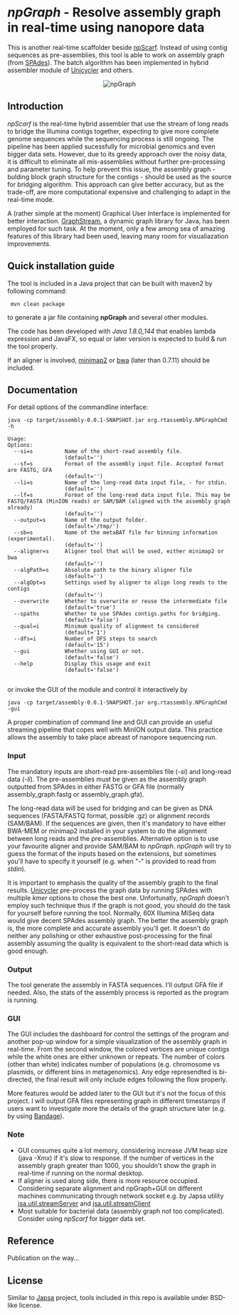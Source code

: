 # *npGraph* - Resolve assembly graph in real-time using nanopore data
This is another real-time scaffolder beside [npScarf](https://github.com/mdcao/npScarf). Instead of using contig sequences as pre-assemblies, this tool is able to work on assembly graph (from [SPAdes](http://cab.spbu.ru/software/spades/)). 
The batch algorithm has been implemented in hybrid assembler module of [Unicycler](https://github.com/rrwick/Unicycler) and others.

<p align="center">
  <img src="http://drive.google.com/uc?export=view&id=10sZZk9QzjOiI_P3qxX47eHkKkaIUN_qB" alt="npGraph"/>
</p>

## Introduction
*npScarf* is the real-time hybrid assembler that use the stream of long reads to bridge the Illumina contigs together, expecting to give more complete genome sequences while the sequencing process is still ongoing. The pipeline has been applied sucessfully for microbial genomics and even bigger data sets. However, due to its greedy approach over the noisy data, it is difficult to eliminate all mis-assemblies without further pre-processing and parameter tuning. To help prevent this issue, the assembly graph - bulding block graph structure for the contigs - should be used as the source for bridging algorithm. 
This approach can give better accuracy, but as the trade-off, are more computational expensive and challenging to adapt in the real-time mode.

A (rather simple at the moment) Graphical User Interface is implemented for better interaction. [GraphStream](http://graphstream-project.org/), a dynamic graph library for Java, has been employed for such task. At the moment, only a few among sea of amazing features of this library had been used, leaving many room for visualiazation improvements.
## Quick installation guide
The tool is included in a Java project that can be built with maven2 by following command:
```
 mvn clean package
```
to generate a jar file containing **npGraph** and several other modules.

The code has been developed with *Java 1.8.0_144* that enables lambda expression and JavaFX, so equal or later version is expected to build & run the tool properly.

If an aligner is involved, [minimap2](https://github.com/lh3/minimap2) or [bwa](https://github.com/lh3/bwa) (later than 0.7.11) should be included.

## Documentation
For detail options of the commandline interface:
```
java -cp target/assembly-0.0.1-SNAPSHOT.jar org.rtassembly.NPGraphCmd -h

Usage: 
Options:
  --si=s          Name of the short-read assembly file.
                  (default='')
  --sf=s          Format of the assembly input file. Accepted format are FASTG, GFA
                  (default='')
  --li=s          Name of the long-read data input file, - for stdin.
                  (default='')
  --lf=s          Format of the long-read data input file. This may be FASTQ/FASTA (MinION reads) or SAM/BAM (aligned with the assembly graph already)
                  (default='')
  --output=s      Name of the output folder.
                  (default='/tmp/')
  --sb=s          Name of the metaBAT file for binning information (experimental).
                  (default='')
  --aligner=s     Aligner tool that will be used, either minimap2 or bwa
                  (default='')
  --algPath=s     Absolute path to the binary aligner file
                  (default='')
  --algOpt=s      Settings used by aligner to align long reads to the contigs
                  (default='')
  --overwrite     Whether to overwrite or reuse the intermediate file
                  (default='true')
  --spaths        Whether to use SPAdes contigs.paths for bridging.
                  (default='false')
  --qual=i        Minimum quality of alignment to considered
                  (default='1')
  --dfs=i         Number of DFS steps to search
                  (default='15')
  --gui           Whether using GUI or not.
                  (default='false')
  --help          Display this usage and exit
                  (default='false')


```

or invoke the GUI of the module and control it interactively by
```
java -cp target/assembly-0.0.1-SNAPSHOT.jar org.rtassembly.NPGraphCmd -gui
```
A proper combination of command line and GUI can provide an useful streaming pipeline that copes well with MinION output data. This practice allows the assembly to take place abreast of nanopore sequencing run.

### Input
The mandatory inputs are short-read pre-assemblies file (*-si*) and long-read data (*-li*).
The pre-assemblies must be given as the assembly graph outputted from SPAdes in either FASTG or GFA file (normally assembly_graph.fastg or assembly_graph.gfa).

The long-read data will be used for bridging and can be given as DNA sequences (FASTA/FASTQ format, possible .gz) or alignment records (SAM/BAM). If the sequences are given, then it's mandatory to have either BWA-MEM or minimap2 installed in your system to do the alignment between long reads and the pre-assemblies. Alternative option is to use your favourite aligner and provide SAM/BAM to *npGraph*. *npGraph* will try to guess the format of the inputs based on the extensions, but sometimes you'll have to specify it yourself (e.g. when "-" is provided to read from *stdin*).

It is important to emphasis the quality of the assembly graph to the final results. [Unicycler](https://github.com/rrwick/Unicycler) pre-process the graph data by running SPAdes with multiple *kmer* options to chose the best one. Unfortunatly, *npGraph* doesn't employ such technique thus if the graph is not good, you should do the task for yourself before running the tool. Normally, 60X Illumina MiSeq data would give decent SPAdes assembly graph. The better the assembly graph is, the more complete and accurate assembly you'll get.
It doesn't do neither any polishing or other exhaustive post-processing for the final assembly assuming the quality is equivalent to the short-read data which is good enough.

### Output
The tool generate the assembly in FASTA sequences. I'll output GFA file if needed.
Also, the stats of the assembly process is reported as the program is running.

### GUI
The GUI includes the dashboard for control the settings of the program and another pop-up window for a simple visualization of the assembly graph in real-time.
From the second window, the colored vertices are unique contigs while the white ones are either unknown or repeats. The number of colors (other than white) indicates number of populations (e.g. chromosome vs plasmids, or different bins in metagenomics). Any edge represendted is bi-directed, the final result will only include edges following the flow properly.

More features would be added later to the GUI but it's not the focus of this project. I will output GFA files representing graph in different timestamps if users want to investigate more the details of the graph structure later (e.g. by using [Bandage](https://github.com/rrwick/Bandage)).
### Note
* GUI consumes quite a lot memory, considering increase JVM heap size (java -Xmx) if it's slow to response. If the number of vertices in the assembly graph greater than 1000, you shouldn't show the graph in real-time if running on the normal desktop.
* If aligner is used along side, there is more resource occupied. Considering separate alignment and npGraph+GUI on different machines communicating through network socket e.g. by Japsa utility [jsa.util.streamServer](https://japsa.readthedocs.io/en/latest/tools/jsa.util.streamServer.html) and [jsa.util.streamClient](https://japsa.readthedocs.io/en/latest/tools/jsa.util.streamClient.html)
* Most suitable for bacterial data (assembly graph not too complicated). Consider using *npScarf* for bigger data set.
## Reference
Publication on the way...

## License
Similar to [Japsa](https://github.com/mdcao/japsa) project, tools included in this repo is available under BSD-like license.
